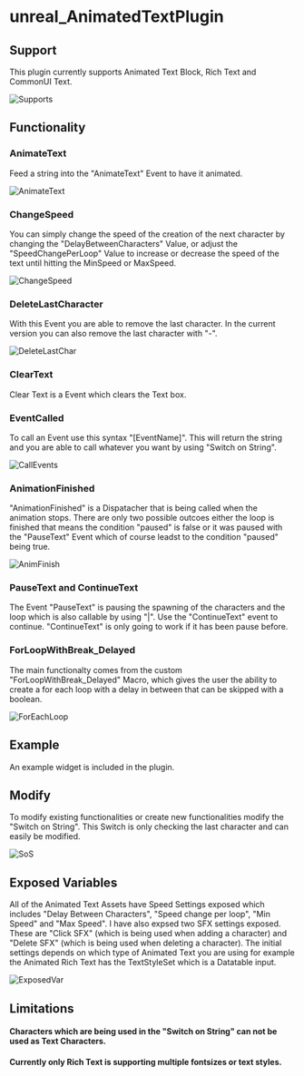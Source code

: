 # unreal_AnimatedTextPlugin

## Support

This plugin currently supports Animated Text Block, Rich Text and CommonUI Text.

![Supports](https://github.com/user-attachments/assets/25a80b35-d356-4bd3-960d-2d69bac37e03)


## Functionality

### AnimateText
Feed a string into the "AnimateText" Event to have it animated.

![AnimateText](https://github.com/user-attachments/assets/aec95dfc-3aa7-484c-96b4-729492898146)


### ChangeSpeed
You can simply change the speed of the creation of the next character by changing the "DelayBetweenCharacters" Value, or adjust the "SpeedChangePerLoop" Value to increase or decrease the speed of the text until hitting the MinSpeed or MaxSpeed.

![ChangeSpeed](https://github.com/user-attachments/assets/eeb03495-d471-4229-b192-c078272e8391)


### DeleteLastCharacter
With this Event you are able to remove the last character. In the current version you can also remove the last character with "-".

![DeleteLastChar](https://github.com/user-attachments/assets/cbe19243-7662-406b-8a10-470b5c01f4d8)

### ClearText

Clear Text is a Event which clears the Text box.


### EventCalled

To call an Event use this syntax "[EventName]". This will return the string and you are able to call whatever you want by using "Switch on String".

![CallEvents](https://github.com/user-attachments/assets/4627a487-22e6-4998-b4a0-7759335aad92)


### AnimationFinished

"AnimationFinished" is a Dispatacher that is being called when the animation stops. There are only two possible outcoes either the loop is finished that means the condition "paused" is false or it was paused with the "PauseText" Event which of course leadst to the condition "paused" being true.

![AnimFinish](https://github.com/user-attachments/assets/b6c6d413-e7c1-47f0-9140-e327b3c422d6)


### PauseText and ContinueText

The Event "PauseText" is pausing the spawning of the characters and the loop which is also callable by using "|". Use the "ContinueText" event to continue. "ContinueText" is only going to work if it has been pause before.

### ForLoopWithBreak_Delayed
The main functionalty comes from the custom "ForLoopWithBreak_Delayed" Macro, which gives the user the ability to create a for each loop with a delay in between that can be skipped with a boolean.

![ForEachLoop](https://github.com/user-attachments/assets/2ed8fb0e-bd31-4deb-b919-96f76892cbc8)

## Example

An example widget is included in the plugin.

## Modify

To modify existing functionalities or create new functionalities modify the "Switch on String". This Switch is only checking the last character and can easily be modified.

![SoS](https://github.com/user-attachments/assets/fd8ae423-a2d6-4313-81c3-553ddab53b3c)


## Exposed Variables

All of the Animated Text Assets have Speed Settings exposed which includes "Delay Between Characters", "Speed change per loop", "Min Speed" and "Max Speed".
I have also expsed two SFX settings exposed. These are "Click SFX" (which is being used when adding a character) and "Delete SFX" (which is being used when deleting a character).
The initial settings depends on which type of Animated Text you are using for example the Animated Rich Text has the TextStyleSet which is a Datatable input.

![ExposedVar](https://github.com/user-attachments/assets/985b9e08-4b22-4e7c-8055-eab7affca87e)


## Limitations

#### Characters which are being used in the "Switch on String" can not be used as Text Characters.

#### Currently only Rich Text is supporting multiple fontsizes or text styles. 
